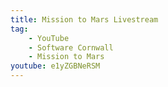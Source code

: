 ```yaml
---
title: Mission to Mars Livestream
tag:
    - YouTube
    - Software Cornwall
    - Mission to Mars
youtube: e1yZGBNeRSM
---
```

